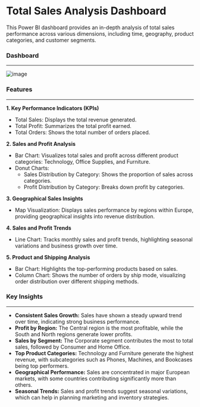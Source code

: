 # Total Sales Analysis Dashboard

This Power BI dashboard provides an in-depth analysis of total sales performance across various dimensions, including time, geography, product categories, and customer segments.

### Dashboard
----
![image](https://github.com/user-attachments/assets/e700da56-582b-4fad-b28c-0a5bc0de0edd)

### Features
----
**1. Key Performance Indicators (KPIs)**
* Total Sales: Displays the total revenue generated.
* Total Profit: Summarizes the total profit earned.
* Total Orders: Shows the total number of orders placed.

**2. Sales and Profit Analysis**
* Bar Chart: Visualizes total sales and profit across different product categories: Technology, Office Supplies, and Furniture.
* Donut Charts:
  * Sales Distribution by Category: Shows the proportion of sales across categories.
  * Profit Distribution by Category: Breaks down profit by categories.

**3. Geographical Sales Insights**
* Map Visualization: Displays sales performance by regions within Europe, providing geographical insights into revenue distribution.

**4. Sales and Profit Trends**
* Line Chart: Tracks monthly sales and profit trends, highlighting seasonal variations and business growth over time.

**5. Product and Shipping Analysis**
* Bar Chart: Highlights the top-performing products based on sales.
* Column Chart: Shows the number of orders by ship mode, visualizing order distribution over different shipping methods.


### Key Insights
----
* **Consistent Sales Growth:** Sales have shown a steady upward trend over time, indicating strong business performance.
* **Profit by Region:** The Central region is the most profitable, while the South and North regions generate lower profits.
* **Sales by Segment:** The Corporate segment contributes the most to total sales, followed by Consumer and Home Office.
* **Top Product Categories:** Technology and Furniture generate the highest revenue, with subcategories such as Phones, Machines, and Bookcases being top performers.
* **Geographical Performance:** Sales are concentrated in major European markets, with some countries contributing significantly more than others.
* **Seasonal Trends:** Sales and profit trends suggest seasonal variations, which can help in planning marketing and inventory strategies.
